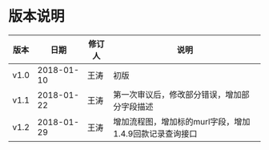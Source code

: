 # 版本说明
版本|日期|修订人|说明
---|---|---|---
v1.0|2018-01-10|王涛|初版
v1.1|2018-01-22|王涛|第一次审议后，修改部分错误，增加部分字段描述
v1.2|2018-01-29|王涛|增加流程图，增加标的murl字段，增加1.4.9回款记录查询接口
